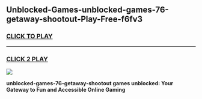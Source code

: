 
## Unblocked-Games-unblocked-games-76-getaway-shootout-Play-Free-f6fv3
<h3>
<a href="https://premium76.site?title=unblocked-games-76-getaway-shootout&ref=20A">CLICK TO PLAY</a></h3>
<hr>

<h3>
<a href="https://premium76.site?title=unblocked-games-76-getaway-shootout&ref=20A">CLICK 2 PLAY</a>
  
</h3>

<a href="https://premium76.site?title=unblocked-games-76-getaway-shootout&ref=20A"><img src="https://clearcache.store/games.png"></a>


**unblocked-games-76-getaway-shootout games unblocked: Your Gateway to Fun and Accessible Online Gaming**
